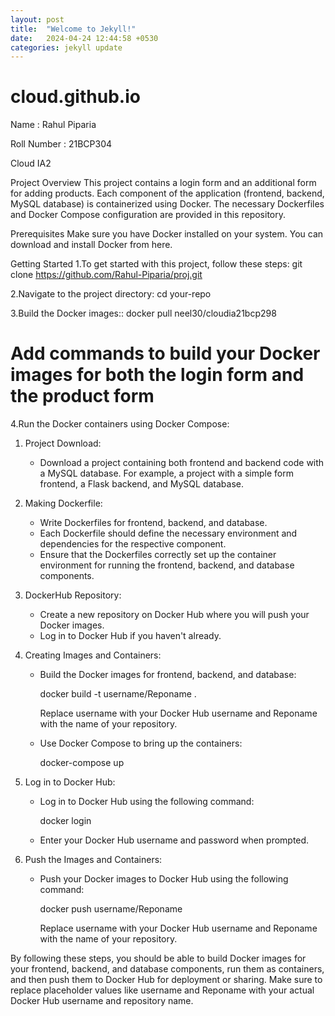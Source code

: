 ```yaml
---
layout: post
title:  "Welcome to Jekyll!"
date:   2024-04-24 12:44:58 +0530
categories: jekyll update
---
```


# cloud.github.io

Name : Rahul Piparia

Roll Number : 21BCP304

Cloud IA2


Project Overview
This project contains a login form and an additional form for adding products. Each component of the application (frontend, backend, MySQL database) is containerized using Docker. The necessary Dockerfiles and Docker Compose configuration are provided in this repository.

Prerequisites
Make sure you have Docker installed on your system. You can download and install Docker from here.

Getting Started
1.To get started with this project, follow these steps:
  git clone https://github.com/Rahul-Piparia/proj.git
  
2.Navigate to the project directory:
  cd your-repo
  
3.Build the Docker images::
  docker pull neel30/cloudia21bcp298
  
# Add commands to build your Docker images for both the login form and the product form
4.Run the Docker containers using Docker Compose:
  



1. Project Download:
   - Download a project containing both frontend and backend code with a MySQL database. For example, a project with a simple form frontend, a Flask backend, and MySQL database.

2. Making Dockerfile:
   - Write Dockerfiles for frontend, backend, and database.
   - Each Dockerfile should define the necessary environment and dependencies for the respective component.
   - Ensure that the Dockerfiles correctly set up the container environment for running the frontend, backend, and database components.

3. DockerHub Repository:
   - Create a new repository on Docker Hub where you will push your Docker images.
   - Log in to Docker Hub if you haven't already.

4. Creating Images and Containers:
   - Build the Docker images for frontend, backend, and database:
     
     docker build -t username/Reponame .
     
     Replace username with your Docker Hub username and Reponame with the name of your repository.
   - Use Docker Compose to bring up the containers:
     
     docker-compose up
    


5. Log in to Docker Hub:
   - Log in to Docker Hub using the following command:
     
     docker login
    
   - Enter your Docker Hub username and password when prompted.

6. Push the Images and Containers:
   - Push your Docker images to Docker Hub using the following command:
   
     docker push username/Reponame
    
     Replace username with your Docker Hub username and Reponame with the name of your repository.


By following these steps, you should be able to build Docker images for your frontend, backend, and database components, run them as containers, and then push them to Docker Hub for deployment or sharing. Make sure to replace placeholder values like username and Reponame with your actual Docker Hub username and repository name.
